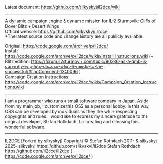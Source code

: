 Latest document: https://github.com/silkyskyj/il2dce/wiki 
  
--- 
  
A dynamic campaign engine & dynamic mission for IL-2 Sturmovik: Cliffs of Dover Blitz + Desert Wings  
Official website: https://github.com/silkyskyj/il2dce    
*The latest source code and change history are all publicly available.  
  
Original: https://code.google.com/archive/p/il2dce/   
Install: https://code.google.com/archive/p/il2dce/wikis/Install_Instructions.wiki (+ Blitz edition: https://forum.il2sturmovik.com/topic/90336-as-a-qmb-is-currently-wip-lets-discuss-what-it-needs-to-be-successful/#findComment-1340096 )   
Campaign Creation Instructions: https://code.google.com/archive/p/il2dce/wikis/Campaign_Creation_Instructions.wiki   
   
---  
I am a programmer who runs a small software company in Japan. Aside from my main job, I customize this OSS as a personal hobby. In this way, OSS can be developed by individuals as they like while respecting copyrights and rules. I would like to express my sincere gratitude to the original developer, Stefan Rothdach, for creating and releasing this wonderful software.
  
---
IL2DCE \[Forked by silkyskyj\]
Copyright © Stefan Rothdach 2011- & silkyskyj 2025-
silkyskyj https://github.com/silkyskyj/il2dce
Stefan Rothdach https://github.com/il2dce/il2dce ( https://code.google.com/archive/p/il2dce/ )
